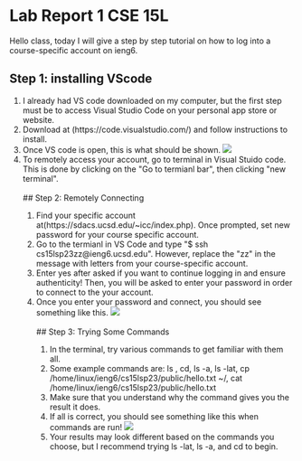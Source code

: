 # Lab Report 1 CSE 15L
Hello class, today I will give a step by step tutorial on how to log into a course-specific account on ieng6.

## Step 1: installing VScode
<ol>
<li> I already had VS code downloaded on my computer, but the first step must be to access Visual Studio Code on your personal app store or website.
<li> Download at (https://code.visualstudio.com/) and follow instructions to install.
<li> Once VS code is open, this is what should be shown. 

 <img src = "https://user-images.githubusercontent.com/130005419/230982176-812e9336-bd10-46de-bac3-9f8bc1ee4eeb.png">
 </li>
      
<li> To remotely access your account, go to terminal in Visual Stuido code. This is done by clicking on the "Go to termianl bar", then clicking "new terminal". 
 </li>
 

<br>
## Step 2:  Remotely Connecting
<ol>

<li> Find your specific account at(https://sdacs.ucsd.edu/~icc/index.php). Once prompted, set new password for your course specific account.
<li> Go to the termianl in VS Code and type "$ ssh cs15lsp23zz@ieng6.ucsd.edu". However, replace the "zz" in the message with letters from your course-specific account.
<li> Enter yes after asked if you want to continue logging in and ensure authenticity! Then, you will be asked to enter your password in order to connect to the your account. 
<li> Once you enter your password and connect, you should see something like this.
 
 <img src = "https://user-images.githubusercontent.com/130005419/230987541-7d3b3faa-1c18-4dc1-b7b0-0b1fd59b0bcb.png">
 </li>

<br>
## Step 3: Trying Some Commands
<ol>
 
<li> In the terminal, try various commands to get familiar with them all. 
<li> Some example commands are: ls <directory>, cd, ls -a, ls -lat, cp /home/linux/ieng6/cs15lsp23/public/hello.txt ~/, cat /home/linux/ieng6/cs15lsp23/public/hello.txt
<li> Make sure that you understand why the command gives you the result it does.
<li> If all is correct, you should see something like this when commands are run!

<img src = "https://user-images.githubusercontent.com/130005419/230987757-621998fd-b815-4d8d-8044-9dd47457bceb.png">

<li> Your results may look different based on the commands you choose, but I recommend trying ls -lat, ls -a, and cd to begin.

 
